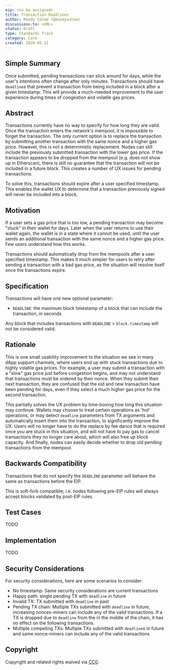 ```yaml
---
eip: <to be assigned>
title: Transaction Deadlines
author: Moody Salem (@moodysalem)
discussions-to: <URL>
status: Draft
type: Standards Track
category: Core
created: 2020-05-31
---
```


<!--You can leave these HTML comments in your merged EIP and delete the visible duplicate text guides, they will not appear and may be helpful to refer to if you edit it again. This is the suggested template for new EIPs. Note that an EIP number will be assigned by an editor. When opening a pull request to submit your EIP, please use an abbreviated title in the filename, `eip-draft_title_abbrev.md`. The title should be 44 characters or less.-->

## Simple Summary
<!--"If you can't explain it simply, you don't understand it well enough." Provide a simplified and layman-accessible explanation of the EIP.-->
Once submitted, pending transactions can stick around for days, while the user's intentions often change after only minutes.
Transactions should have `deadline`s that prevent a transaction from being included in a block after a given timestamp.
This will provide a much-needed improvement to the user experience during times of congestion and volatile gas prices. 

## Abstract
<!--A short (~200 word) description of the technical issue being addressed.-->
Transactions currently have no way to specify for how long they are valid. Once the transaction enters the network's mempool,
it is impossible to forget the transaction. The only current option is to replace the transaction by submitting another
transaction with the same nonce and a higher gas price. However, this is not a deterministic replacement.
Nodes can still include the previously submitted transaction with the lower gas price.
If the transaction appears to be dropped from the mempool (e.g. does not show up in Etherscan),
there is still no guarantee that the transaction will not be included in a future block.
This creates a number of UX issues for pending transactions.

To solve this, transactions should expire after a user specified timestamp. 
This enables the wallet UX to determine that a transaction previously signed will never be included into a block.

## Motivation
<!--The motivation is critical for EIPs that want to change the Ethereum protocol. It should clearly explain why the existing protocol specification is inadequate to address the problem that the EIP solves. EIP submissions without sufficient motivation may be rejected outright.-->
If a user sets a gas price that is too low, a pending transaction may become "stuck" in their wallet for days.
Later when the user returns to use their wallet again, the wallet is in a state where it cannot be used, until the
user sends an additional transaction with the same nonce and a higher gas price. Few users understand how this works.

Transactions should automatically drop from the mempools after a user specified timestamp. This makes it much simpler
for users to retry after sending a transaction with a bad gas price, as the situation will resolve itself once the 
transactions expire. 

## Specification
<!--The technical specification should describe the syntax and semantics of any new feature. The specification should be detailed enough to allow competing, interoperable implementations for any of the current Ethereum platforms (go-ethereum, parity, cpp-ethereum, ethereumj, ethereumjs, and [others](https://github.com/ethereum/wiki/wiki/Clients)).-->

Transactions will have one new optional parameter:

- `DEADLINE`: the maximum block timestamp of a block that can include the transaction, in seconds

Any block that includes transactions with `DEADLINE` > `block.timestamp` will not be considered valid.

## Rationale
<!--The rationale fleshes out the specification by describing what motivated the design and why particular design decisions were made. It should describe alternate designs that were considered and related work, e.g. how the feature is supported in other languages. The rationale may also provide evidence of consensus within the community, and should discuss important objections or concerns raised during discussion.-->
This is one small usability improvement to the situation we see in many dApp support channels, where users end up with
stuck transactions due to highly volatile gas prices. For example, a user may submit a transaction with a "slow" gas price
just before congestion begins, and may not understand that transactions must be ordered by their nonce. When they submit
their next transaction, they are confused that the old and new transaction have been pending for days, even if they
select a much higher gas price for the second transaction.

This partially solves the UX problem by time-boxing how long this situation may continue. Wallets may choose to treat certain
operations as 'hot' operations, or may detect `deadline` parameters from TX arguments and automatically insert them into
the transaction, to significantly improve the UX. Users will no longer have to do the replace by fee dance that is required
once you are stuck in this situation, and will not have to pay gas to cancel transactions they no longer care about,
which will also free up block capacity. And finally, nodes can easily decide whether to drop old pending transactions from the mempool.

## Backwards Compatibility
<!--All EIPs that introduce backwards incompatibilities must include a section describing these incompatibilities and their severity. The EIP must explain how the author proposes to deal with these incompatibilities. EIP submissions without a sufficient backwards compatibility treatise may be rejected outright.-->
Transactions that do not specify the `DEADLINE` parameter will behave the same as transactions before the EIP.

This is soft-fork compatible; i.e. nodes following pre-EIP rules will always accept blocks validated by post-EIP rules. 

## Test Cases
<!--Test cases for an implementation are mandatory for EIPs that are affecting consensus changes. Other EIPs can choose to include links to test cases if applicable.-->

TODO

## Implementation
<!--The implementations must be completed before any EIP is given status "Final", but it need not be completed before the EIP is accepted. While there is merit to the approach of reaching consensus on the specification and rationale before writing code, the principle of "rough consensus and running code" is still useful when it comes to resolving many discussions of API details.-->

TODO

## Security Considerations
<!--All EIPs must contain a section that discusses the security implications/considerations relevant to the proposed change. Include information that might be important for security discussions, surfaces risks and can be used throughout the life cycle of the proposal. E.g. include security-relevant design decisions, concerns, important discussions, implementation-specific guidance and pitfalls, an outline of threats and risks and how they are being addressed. EIP submissions missing the "Security Considerations" section will be rejected. An EIP cannot proceed to status "Final" without a Security Considerations discussion deemed sufficient by the reviewers.-->

For security considerations, here are some scenarios to consider:

- No timestamp: Same security considerations are current transactions
- Happy path: single pending TX with `deadline` in future
- Invalid TX: TX submitted with `deadline` in past
- Pending TX chain: Multiple TXs submitted with `deadline` in future, increasing nonces-miners can include any of the valid transactions. 
    If a TX is dropped due to `deadline` from the in the middle of the chain, it has no effect on the following transactions. 
- Multiple competing TXs: Multiple TXs submitted with `deadline`s in future and same nonce-miners can include any of the valid transactions 

## Copyright
Copyright and related rights waived via [CC0](https://creativecommons.org/publicdomain/zero/1.0/).
